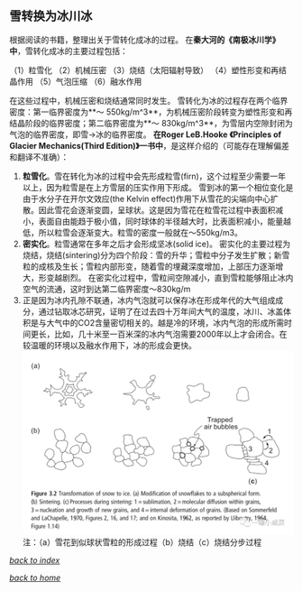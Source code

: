## 雪转换为冰川冰

根据阅读的书籍，整理出关于雪转化成冰的过程。
在**秦大河的《南极冰川学》中**，雪转化成冰的主要过程包括：

（1）粒雪化
（2）机械压密
（3）烧结（太阳辐射导致）
（4）塑性形变和再结晶作用
（5）气泡压缩
（6）融水作用

在这些过程中，机械压密和烧结通常同时发生。
雪转化为冰的过程存在两个临界密度：第一临界密度为**～ 550kg/m^3**，为机械压密阶段转变为塑性形变和再结晶阶段的临界密度；第二临界密度为**～ 830kg/m^3**，为雪层内空隙封闭为气泡的临界密度，即雪->冰的临界密度。
**在Roger LeB.Hooke 《Principles of Glacier Mechanics(Third Edition)》一书中**，是这样介绍的（可能存在理解偏差和翻译不准确）：
1. **粒雪化**。雪在转化为冰的过程中会先形成粒雪(firn)，这个过程至少需要一年以上，因为粒雪是在上方雪层的压实作用下形成。
雪到冰的第一个相位变化是由于水分子在开尔文效应(the Kelvin effect)作用下从雪花的尖端向中心扩散。因此雪花会逐渐变圆，呈球状。这是因为雪花在粒雪花过程中表面积减小，表面自由能趋于极小值，同时球体的半径越大时，比表面积减小，能量越低，所以粒雪会逐渐变大。粒雪的密度一般就在～550kg/m3。
2. **密实化**。粒雪通常在多年之后才会形成坚冰(solid ice)。
密实化的主要过程为烧结，烧结(sintering)分为四个阶段：雪的升华；雪粒中分子发生扩散；新雪粒的成核及生长；雪粒内部形变，随着雪的埋藏深度增加，上部压力逐渐增大，形变越剧烈。
在密实化过程中，雪粒间空隙减小，直到雪粒能够阻止冰内空气的流通，这时到达第二临界密度～830kg/m
3. 正是因为冰内孔隙不联通，冰内气泡就可以保存冰在形成年代的大气组成成分，通过钻取冰芯研究，证明了在过去四十万年间大气的温度，冰川、冰盖体积是与大气中的CO2含量密切相关的。越是冷的环境，冰内气泡的形成所需时间更长，比如，几十米至一百米深的冰内气泡需要2000年以上才会闭合。在较温暖的环境以及融水作用下，冰的形成会更快。
![](/assets/images/notebook/640.png)
注：（a）雪花到似球状雪粒的形成过程（b）烧结（c）烧结分步过程

[*back to index*](/notebook/index)

[*back to home*](https://fiiish-yu.github.io/)